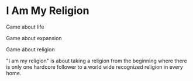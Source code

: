 I Am My Religion
=============

Game about life

Game about expansion

Game about religion

"I am my religion" is about taking a religion from the beginning where there is only one hardcore follower to a world wide recognized religion in every home.
